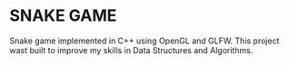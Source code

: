 # SNAKE GAME

Snake game implemented in C++ using OpenGL and GLFW.
This project wast built to improve my skills in Data Structures and Algorithms.

<!-- ## How to run

```bash
$ mkdir build
$ cd build
$ cmake ..
$ make
$ ./snake-game
```

## How to play

- Use the arrow keys to move the snake.
- Press the space bar to make the snake jump.
- Press the enter key to restart the game.

## How to compile

```bash
$ mkdir build
$ cd build
$ cmake ..
$ make
```

## How to test

```bash
$ ./snake-game
``` -->

<!-- - Linked list because we need the info of the next node -->
<!-- - The tail of the snake is the head of the linked list because it's more fast to insert the new node -->